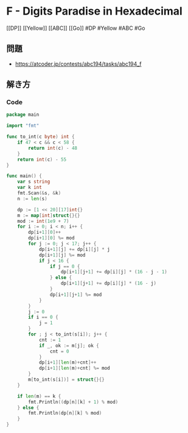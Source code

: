 # F - Digits Paradise in Hexadecimal
[[DP]] [[Yellow]] [[ABC]] [[Go]]
#DP #Yellow #ABC #Go 

## 問題
- https://atcoder.jp/contests/abc194/tasks/abc194_f

## 解き方
### Code
```go
package main

import "fmt"

func to_int(c byte) int {
	if 47 < c && c < 58 {
		return int(c) - 48
	}
	return int(c) - 55
}

func main() {
	var s string
	var k int
	fmt.Scan(&s, &k)
	n := len(s)

	dp := [1 << 20][17]int{}
	m := map[int]struct{}{}
	mod := int(1e9 + 7)
	for i := 0; i < n; i++ {
		dp[i+1][0]++
		dp[i+1][0] %= mod
		for j := 0; j < 17; j++ {
			dp[i+1][j] += dp[i][j] * j
			dp[i+1][j] %= mod
			if j < 16 {
				if j == 0 {
					dp[i+1][j+1] += dp[i][j] * (16 - j - 1)
				} else {
					dp[i+1][j+1] += dp[i][j] * (16 - j)
				}
				dp[i+1][j+1] %= mod
			}
		}
		j := 0
		if i == 0 {
			j = 1
		}
		for ; j < to_int(s[i]); j++ {
			cnt := 1
			if _, ok := m[j]; ok {
				cnt = 0
			}
			dp[i+1][len(m)+cnt]++
			dp[i+1][len(m)+cnt] %= mod
		}
		m[to_int(s[i])] = struct{}{}
	}

	if len(m) == k {
		fmt.Println((dp[n][k] + 1) % mod)
	} else {
		fmt.Println(dp[n][k] % mod)
	}
}
```